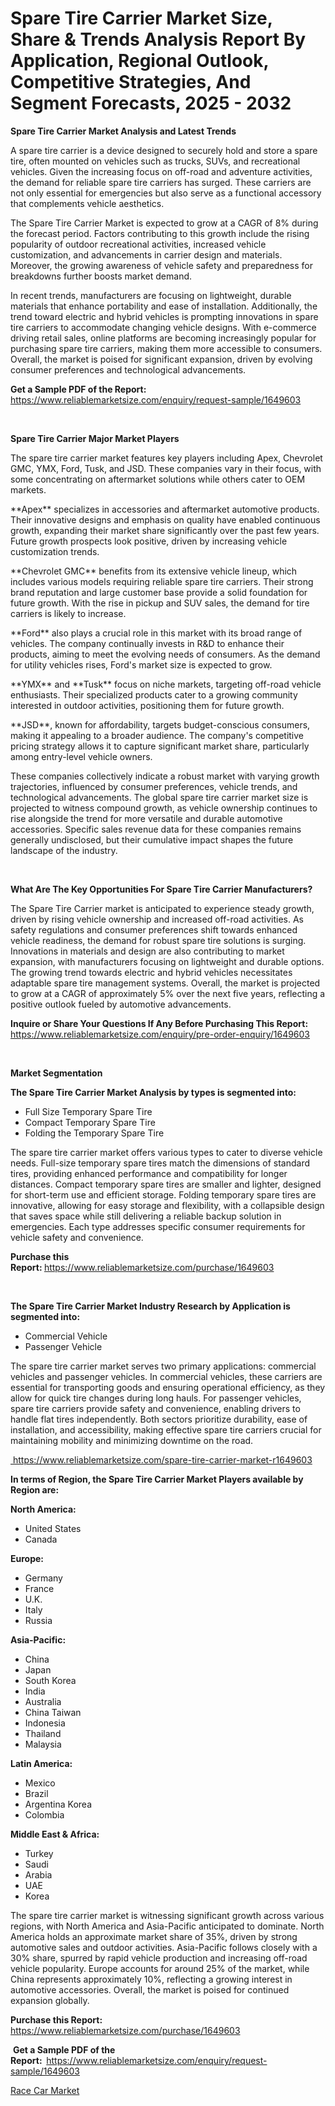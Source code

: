 <p><h1>Spare Tire Carrier Market Size, Share & Trends Analysis Report By Application, Regional Outlook, Competitive Strategies, And Segment Forecasts, 2025 - 2032</h1></p><p><strong>Spare Tire Carrier Market Analysis and Latest Trends</strong></p>
<p><p>A spare tire carrier is a device designed to securely hold and store a spare tire, often mounted on vehicles such as trucks, SUVs, and recreational vehicles. Given the increasing focus on off-road and adventure activities, the demand for reliable spare tire carriers has surged. These carriers are not only essential for emergencies but also serve as a functional accessory that complements vehicle aesthetics.</p><p>The Spare Tire Carrier Market is expected to grow at a CAGR of 8% during the forecast period. Factors contributing to this growth include the rising popularity of outdoor recreational activities, increased vehicle customization, and advancements in carrier design and materials. Moreover, the growing awareness of vehicle safety and preparedness for breakdowns further boosts market demand.</p><p>In recent trends, manufacturers are focusing on lightweight, durable materials that enhance portability and ease of installation. Additionally, the trend toward electric and hybrid vehicles is prompting innovations in spare tire carriers to accommodate changing vehicle designs. With e-commerce driving retail sales, online platforms are becoming increasingly popular for purchasing spare tire carriers, making them more accessible to consumers. Overall, the market is poised for significant expansion, driven by evolving consumer preferences and technological advancements.</p></p>
<p><strong>Get a Sample PDF of the Report:&nbsp;</strong> <a href="https://www.reliablemarketsize.com/enquiry/request-sample/1649603?utm_campaign=2889&utm_medium=2&utm_source=Github&utm_content=ia&utm_term=30032025&utm_id=spare-tire-carrier">https://www.reliablemarketsize.com/enquiry/request-sample/1649603</a></p>
<p>&nbsp;</p>
<p><strong>Spare Tire Carrier Major Market Players</strong></p>
<p><p>The spare tire carrier market features key players including Apex, Chevrolet GMC, YMX, Ford, Tusk, and JSD. These companies vary in their focus, with some concentrating on aftermarket solutions while others cater to OEM markets.</p><p>**Apex** specializes in accessories and aftermarket automotive products. Their innovative designs and emphasis on quality have enabled continuous growth, expanding their market share significantly over the past few years. Future growth prospects look positive, driven by increasing vehicle customization trends.</p><p>**Chevrolet GMC** benefits from its extensive vehicle lineup, which includes various models requiring reliable spare tire carriers. Their strong brand reputation and large customer base provide a solid foundation for future growth. With the rise in pickup and SUV sales, the demand for tire carriers is likely to increase.</p><p>**Ford** also plays a crucial role in this market with its broad range of vehicles. The company continually invests in R&D to enhance their products, aiming to meet the evolving needs of consumers. As the demand for utility vehicles rises, Ford's market size is expected to grow.</p><p>**YMX** and **Tusk** focus on niche markets, targeting off-road vehicle enthusiasts. Their specialized products cater to a growing community interested in outdoor activities, positioning them for future growth.</p><p>**JSD**, known for affordability, targets budget-conscious consumers, making it appealing to a broader audience. The company's competitive pricing strategy allows it to capture significant market share, particularly among entry-level vehicle owners.</p><p>These companies collectively indicate a robust market with varying growth trajectories, influenced by consumer preferences, vehicle trends, and technological advancements. The global spare tire carrier market size is projected to witness compound growth, as vehicle ownership continues to rise alongside the trend for more versatile and durable automotive accessories. Specific sales revenue data for these companies remains generally undisclosed, but their cumulative impact shapes the future landscape of the industry.</p></p>
<p>&nbsp;</p>
<p><strong>What Are The Key Opportunities For Spare Tire Carrier Manufacturers?</strong></p>
<p><p>The Spare Tire Carrier market is anticipated to experience steady growth, driven by rising vehicle ownership and increased off-road activities. As safety regulations and consumer preferences shift towards enhanced vehicle readiness, the demand for robust spare tire solutions is surging. Innovations in materials and design are also contributing to market expansion, with manufacturers focusing on lightweight and durable options. The growing trend towards electric and hybrid vehicles necessitates adaptable spare tire management systems. Overall, the market is projected to grow at a CAGR of approximately 5% over the next five years, reflecting a positive outlook fueled by automotive advancements.</p></p>
<p><strong>Inquire or Share Your Questions If Any Before Purchasing This Report:</strong> <a href="https://www.reliablemarketsize.com/enquiry/pre-order-enquiry/1649603?utm_campaign=2889&utm_medium=2&utm_source=Github&utm_content=ia&utm_term=30032025&utm_id=spare-tire-carrier">https://www.reliablemarketsize.com/enquiry/pre-order-enquiry/1649603</a></p>
<p>&nbsp;</p>
<p><strong>Market Segmentation</strong></p>
<p><strong>The Spare Tire Carrier Market Analysis by types is segmented into:</strong></p>
<p><ul><li>Full Size Temporary Spare Tire</li><li>Compact Temporary Spare Tire</li><li>Folding the Temporary Spare Tire</li></ul></p>
<p><p>The spare tire carrier market offers various types to cater to diverse vehicle needs. Full-size temporary spare tires match the dimensions of standard tires, providing enhanced performance and compatibility for longer distances. Compact temporary spare tires are smaller and lighter, designed for short-term use and efficient storage. Folding temporary spare tires are innovative, allowing for easy storage and flexibility, with a collapsible design that saves space while still delivering a reliable backup solution in emergencies. Each type addresses specific consumer requirements for vehicle safety and convenience.</p></p>
<p><strong>Purchase this Report:&nbsp;</strong><a href="https://www.reliablemarketsize.com/purchase/1649603?utm_campaign=2889&utm_medium=2&utm_source=Github&utm_content=ia&utm_term=30032025&utm_id=spare-tire-carrier">https://www.reliablemarketsize.com/purchase/1649603</a></p>
<p>&nbsp;</p>
<p><strong>The Spare Tire Carrier Market Industry Research by Application is segmented into:</strong></p>
<p><ul><li>Commercial Vehicle</li><li>Passenger Vehicle</li></ul></p>
<p><p>The spare tire carrier market serves two primary applications: commercial vehicles and passenger vehicles. In commercial vehicles, these carriers are essential for transporting goods and ensuring operational efficiency, as they allow for quick tire changes during long hauls. For passenger vehicles, spare tire carriers provide safety and convenience, enabling drivers to handle flat tires independently. Both sectors prioritize durability, ease of installation, and accessibility, making effective spare tire carriers crucial for maintaining mobility and minimizing downtime on the road.</p></p>
<p><a href="https://www.reliablemarketsize.com/spare-tire-carrier-market-r1649603?utm_campaign=2889&utm_medium=2&utm_source=Github&utm_content=ia&utm_term=30032025&utm_id=spare-tire-carrier">&nbsp;https://www.reliablemarketsize.com/spare-tire-carrier-market-r1649603</a></p>
<p><strong>In terms of Region, the Spare Tire Carrier Market Players available by Region are:</strong></p>
<p>
    <p> <strong> North America: </strong>
        <ul>
            <li>United States</li>
            <li>Canada</li>
        </ul>
        </p> 
    <p> <strong> Europe: </strong>
        <ul>
            <li>Germany</li>
            <li>France</li>
            <li>U.K.</li>
            <li>Italy</li>
            <li>Russia</li>
        </ul>
        </p> 
    <p> <strong> Asia-Pacific: </strong>
        <ul>
            <li>China</li>
            <li>Japan</li>
            <li>South Korea</li>
            <li>India</li>
            <li>Australia</li>
            <li>China Taiwan</li>
            <li>Indonesia</li>
            <li>Thailand</li>
            <li>Malaysia</li>
        </ul>
        </p> 
    <p> <strong> Latin America: </strong>
        <ul>
            <li>Mexico</li>
            <li>Brazil</li>
            <li>Argentina Korea</li>
            <li>Colombia</li>
        </ul>
        </p> 
    <p> <strong> Middle East & Africa: </strong>
        <ul>
            <li>Turkey</li>
            <li>Saudi</li>
            <li>Arabia</li>
            <li>UAE</li>
            <li>Korea</li>
        </ul>
    </p>
    </p>
<p><p>The spare tire carrier market is witnessing significant growth across various regions, with North America and Asia-Pacific anticipated to dominate. North America holds an approximate market share of 35%, driven by strong automotive sales and outdoor activities. Asia-Pacific follows closely with a 30% share, spurred by rapid vehicle production and increasing off-road vehicle popularity. Europe accounts for around 25% of the market, while China represents approximately 10%, reflecting a growing interest in automotive accessories. Overall, the market is poised for continued expansion globally.</p></p>
<p><strong>Purchase this Report: </strong><a href="https://www.reliablemarketsize.com/purchase/1649603?utm_campaign=2889&utm_medium=2&utm_source=Github&utm_content=ia&utm_term=30032025&utm_id=spare-tire-carrier">https://www.reliablemarketsize.com/purchase/1649603</a></p>
<p>&nbsp;<strong>Get a Sample PDF of the Report:&nbsp;&nbsp;</strong><a href="https://www.reliablemarketsize.com/enquiry/request-sample/1649603?utm_campaign=2889&utm_medium=2&utm_source=Github&utm_content=ia&utm_term=30032025&utm_id=spare-tire-carrier">https://www.reliablemarketsize.com/enquiry/request-sample/1649603</a></p>
<p><strong></strong></p>
<p><p><a href="https://github.com/birbamanan03/Market-Research-Report-List-1/blob/main/race-car-market.md?utm_campaign=2889&utm_medium=2&utm_source=Github&utm_content=ia&utm_term=30032025&utm_id=spare-tire-carrier">Race Car Market</a></p></p>